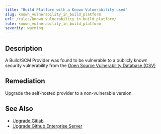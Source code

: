 ```yaml
---
title: "Build Platform with a Known Vulnerability used"
slug: known_vulnerability_in_build_platform
url: /rules/known_vulnerability_in_build_platform/
rule: known_vulnerability_in_build_platform
severity: warning
---
```


## Description

A Build/SCM Provider was found to be vulnerable to a publicly known security vulnerability from the [Open Source Vulnerability Database (OSV)](https://osv.dev/)

## Remediation

Upgrade the self-hosted provider to a non-vulnerable version.

## See Also
- [Upgrade Gitlab](https://docs.gitlab.com/ee/update/)
- [Upgrade Github Enterprise Server](https://docs.github.com/en/enterprise-server@3.13/admin/overview/about-upgrades-to-new-releases)
